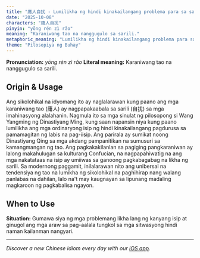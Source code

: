 ```yaml
---
title: "庸人自扰 - Lumilikha ng hindi kinakailangang problema para sa sarili."
date: "2025-10-08"
characters: "庸人自扰"
pinyin: "yōng rén zì rǎo"
meaning: "Karaniwang tao na nanggugulo sa sarili."
metaphoric_meaning: "Lumilikha ng hindi kinakailangang problema para sa sarili."
theme: "Pilosopiya ng Buhay"
---
```


**Pronunciation:** *yōng rén zì rǎo*
**Literal meaning:** Karaniwang tao na nanggugulo sa sarili.

## Origin & Usage

Ang sikolohikal na idyomang ito ay naglalarawan kung paano ang mga karaniwang tao (庸人) ay nagpapakaabala sa sarili (自扰) sa mga imahinasyong alalahanin. Nagmula ito sa mga sinulat ng pilosopong si Wang Yangming ng Dinastiyang Ming, kung saan napansin niya kung paano lumilikha ang mga ordinaryong isip ng hindi kinakailangang pagdurusa sa pamamagitan ng labis na pag-iisip. Ang parirala ay sumikat noong Dinastiyang Qing sa mga akdang pampanitikan na sumusuri sa kamangmangan ng tao. Ang pagkakakilanlan sa pagiging pangkaraniwan ay lalong makahulugan sa kulturang Confucian, na nagpapahiwatig na ang mga nakatataas na isip ay umiiwas sa ganoong pagkabagabag na likha ng sarili. Sa modernong paggamit, inilalarawan nito ang unibersal na tendensiya ng tao na lumikha ng sikolohikal na paghihirap nang walang panlabas na dahilan, lalo na't may kaugnayan sa lipunang madaling magkaroon ng pagkabalisa ngayon.

## When to Use

**Situation:** Gumawa siya ng mga problemang likha lang ng kanyang isip at ginugol ang mga araw sa pag-aalala tungkol sa mga sitwasyong hindi naman kailanman nangyari.

---

*Discover a new Chinese idiom every day with our [iOS app](https://apps.apple.com/us/app/daily-chinese-idioms/id6740611324).*
